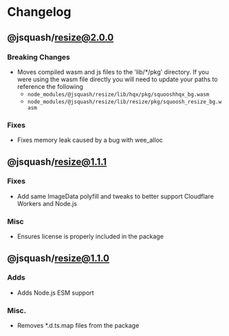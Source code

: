 # Changelog

## @jsquash/resize@2.0.0

### Breaking Changes

- Moves compiled wasm and js files to the 'lib/*/pkg' directory. If you were using the wasm file directly you will need to update your paths to reference the following
    - `node_modules/@jsquash/resize/lib/hqx/pkg/squooshhqx_bg.wasm`
    - `node_modules/@jsquash/resize/lib/resize/pkg/squoosh_resize_bg.wasm`

### Fixes

- Fixes memory leak caused by a bug with wee_alloc

## @jsquash/resize@1.1.1

### Fixes

- Add same ImageData polyfill and tweaks to better support Cloudflare Workers and Node.js 

### Misc

- Ensures license is properly included in the package

## @jsquash/resize@1.1.0

### Adds

- Adds Node.js ESM support

### Misc.

- Removes *.d.ts.map files from the package

